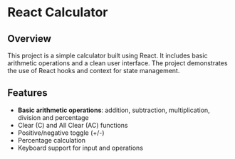 # React Calculator

## Overview
This project is a simple calculator built using React. It includes basic arithmetic operations and a clean user interface. The project demonstrates the use of React hooks and context for state management.
## Features
-  **Basic arithmetic operations**: addition, subtraction, multiplication, division and percentage
- Clear (C) and All Clear (AC) functions
- Positive/negative toggle (+/-)
- Percentage calculation
- Keyboard support for input and operations
